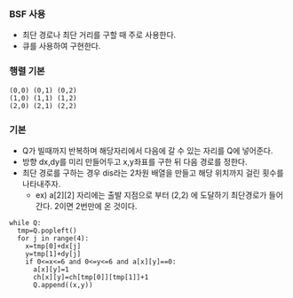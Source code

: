 ### BSF 사용
- 최단 경로나 최단 거리를 구할 때 주로 사용한다.
- 큐를 사용하여 구현한다.


### 행렬 기본
```
(0,0) (0,1) (0,2) 
(1,0) (1,1) (1,2)
(2,0) (2,1) (2,2)
```


### 기본
- Q가 빌때까지 반복하며 해당자리에서 다음에 갈 수 있는 자리를 Q에 넣어준다.
- 방향 dx,dy를 미리 만들어두고 x,y좌표를 구한 뒤 다음 경로를 정한다.
- 최단 경로를 구하는 경우 dis라는 2차원 배열을 만들고 해당 위치까지 걸린 횟수를 나타내주자.
    - ex) a[2][2] 자리에는 출발 지점으로 부터 (2,2) 에 도달하기 최단경로가 들어간다. 2이면 2번만에 온 것이다.
```
while Q:
  tmp=Q.popleft()
  for j in range(4):
    x=tmp[0]+dx[j]
    y=tmp[1]+dy[j]
    if 0<=x<=6 and 0<=y<=6 and a[x][y]==0:
      a[x][y]=1
      ch[x][y]=ch[tmp[0]][tmp[1]]+1
      Q.append((x,y))

```
